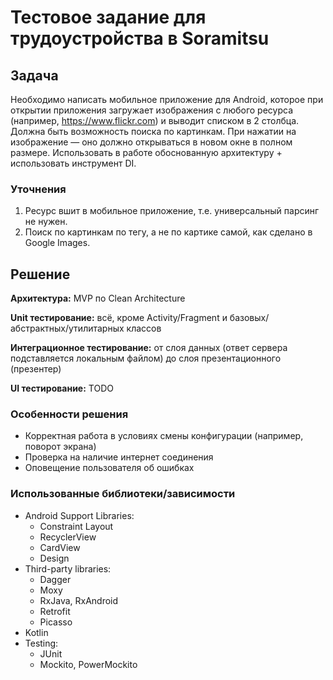 # Тестовое задание для трудоустройства в Soramitsu

## Задача
Необходимо написать мобильное приложение для Android, которое при открытии приложения загружает изображения с любого ресурса (например, https://www.flickr.com) и выводит списком в 2 столбца. Должна быть возможность поиска по картинкам. При нажатии на изображение — оно должно открываться в новом окне в полном размере. Использовать в работе обоснованную архитектуру + использовать инструмент DI.

### Уточнения
1. Ресурс вшит в мобильное приложение, т.е. универсальный парсинг не нужен.
2. Поиск по картинкам по тегу, а не по картике самой, как сделано в Google Images.

## Решение
**Архитектура:** MVP по Clean Architecture

**Unit тестирование:** всё, кроме Activity/Fragment и базовых/абстрактных/утилитарных классов

**Интеграционное тестирование:** от слоя данных (ответ сервера подставляется локальным файлом) до слоя презентационного (презентер)

**UI тестирование:** TODO

### Особенности решения
- Корректная работа в условиях смены конфигурации (например, поворот экрана)
- Проверка на наличие интернет соединения
- Оповещение пользователя об ошибках

### Использованные библиотеки/зависимости
* Android Support Libraries:
  - Constraint Layout
  - RecyclerView
  - CardView
  - Design
* Third-party libraries:
  - Dagger
  - Moxy
  - RxJava, RxAndroid
  - Retrofit
  - Picasso
* Kotlin
* Testing:
  - JUnit
  - Mockito, PowerMockito
